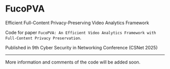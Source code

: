 # FucoPVA

Efficient Full-Content Privacy-Preserving Video Analytics Framework



Code for paper `FucoPVA: An Efficient Video Analytics Framework with Full-Content Privacy Preservation`.



Published in 9th Cyber Security in Networking Conference (CSNet 2025)



------



More information and comments of the code will be added soon.

